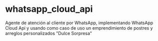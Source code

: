 # whatsapp_cloud_api
Agente de atención al cliente por WhatsApp, implementando WhatsApp Cloud Api y usando como caso de uso un emprendimiento de postres y arreglos personalizados "Dulce Sorpresa"
